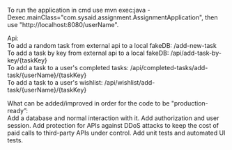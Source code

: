 To run the application in cmd use mvn exec:java -Dexec.mainClass="com.sysaid.assignment.AssignmentApplication", then use "http://localhost:8080/userName".  
  
Api:  
To add a random task from external api to a local fakeDB: /add-new-task  
To add a task by key from external api to a local fakeDB: /api/add-task-by-key/{taskKey}  
To add a task to a user's completed tasks: /api/completed-tasks/add-task/{userName}/{taskKey}  
To add a task to a user's wishlist: /api/wishlist/add-task/{userName}/{taskKey}  

What can be added/improved in order for the code to be "production-ready”:  
Add a database and normal interaction with it. Add authorization and user session. Add protection for APIs against DDoS attacks to keep the cost of paid calls to third-party APIs under control. Add unit tests and automated UI tests.  

